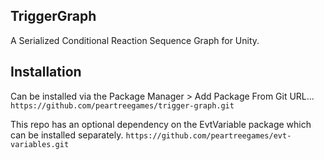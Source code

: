 ## TriggerGraph

A Serialized Conditional Reaction Sequence Graph for Unity.

## Installation

Can be installed via the Package Manager > Add Package From Git URL...
`https://github.com/peartreegames/trigger-graph.git`

This repo has an optional dependency on the EvtVariable package which can be installed separately. 
`https://github.com/peartreegames/evt-variables.git`
